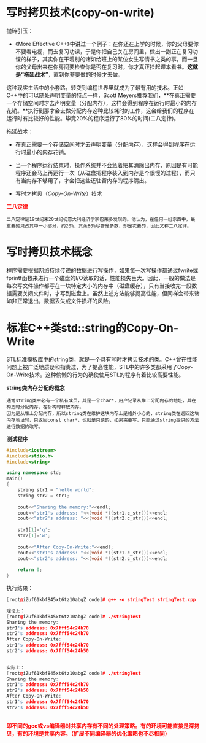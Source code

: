 # 写时拷贝技术(copy-on-write)

抛砖引玉：

* 《More Effective C++》中讲过一个例子：在你还在上学的时候，你的父母要你不要看电视，而去复习功课，于是你把自己关在房间里，做出一副正在复习功课的样子，其实你在干着别的诸如给班上的某位女生写情书之类的事，而一旦你的父母出来在你房间要检查你是否在复习时，你才真正捡起课本看书。**这就是“拖延战术”**，直到你非要做的时候才去做。

这种现实生活中的小套路，转变到编程世界里就成为了最有用的技术。正如C++中的可以随处声明变量的特点一样，Scott Meyers推荐我们，**在真正需要一个存储空间时才去声明变量（分配内存），这样会得到程序在运行时最小的内存花销。**执行到那才会去做分配内存这种比较耗时的工作，这会给我们的程序在运行时有比较好的性能。毕竟20%的程序运行了80%的时间(二八定律)。

拖延战术：

* 在真正需要一个存储空间时才去声明变量（分配内存），这样会得到程序在运行时最小的内存花销。

* 当一个程序运行结束时，操作系统并不会急着把其清除出内存，原因是有可能程序还会马上再运行一次（从磁盘把程序装入到内存是个很慢的过程），而只有当内存不够用了，才会把这些还驻留内存的程序清出。
* 写时才拷贝（*Copy-On-Write*）技术

<font color='red'>**二八定律**</font>

```
二八定律是19世纪末20世纪初意大利经济学家巴莱多发现的。他认为，在任何一组东西中，最重要的只占其中一小部分，约20%，其余80%尽管是多数，却是次要的，因此又称二八定律。
```

# 写时拷贝技术概念

程序需要根据网络持续传递的数据进行写操作，如果每一次写操作都通过fwrite或fprintf函数来进行一个磁盘的I/O读取的话，性能损失巨大。因此，一般的做法是每次写文件操作都写在一块特定大小的内存中（磁盘缓存），只有当接收完一段数据需要关闭文件时，才写到磁盘上。虽然上述方法能够提高性能，但同样会带来诸如非正常退出，数据丢失或文件损坏的风险。


# 标准C++类std::string的Copy-On-Write


STL标准模板库中的string类，就是一个具有写时才拷贝技术的类。C++曾在性能问题上被广泛地质疑和指责过，为了提高性能，STL中的许多类都采用了Copy-On-Write技术。这种偷懒的行为的确使使用STL的程序有着比较高要性能。

**string类内存分配的概念**

```
通常string类中必有一个私有成员，其是一个char*，用户记录从堆上分配内存的地址，其在构造时分配内存，在析构时释放内存。
因为是从堆上分配内存，所以string类在维护这块内存上是格外小心的，string类在返回这块内存地址时，只返回const char*，也就是只读的，如果需要写，只能通过string提供的方法进行数据的改写。
```

**测试程序**

```c++
#include<iostream>
#include<stdio.h>
#include<string>

using namespace std;
main()
{
    string str1 = "hello world";
    string str2 = str1;
    
    cout<<"Sharing the memory:"<<endl;
    cout<<"str1's address: "<<(void *)(str1.c_str())<<endl;
    cout<<"str2's address: "<<(void *)(str2.c_str())<<endl;
    
    str1[1]='q';
    str2[1]='w';
 
    cout<<"After Copy-On-Write:"<<endl;
    cout<<"str1's address: "<<(void *)(str1.c_str())<<endl;
    cout<<"str2's address: "<<(void *)(str2.c_str())<<endl;
 
    return 0;
}
```

执行结果：

```c++
[root@iZuf61kbf845xt6tz10abgZ code]# g++ -o stringTest stringTest.cpp

理论上：
[root@iZuf61kbf845xt6tz10abgZ code]# ./stringTest
Sharing the memory:
str1's address: 0x7fff54c24b70
str2's address: 0x7fff54c24b70
After Copy-On-Write:
str1's address: 0x7fff54c24b70
str2's address: 0x7fff54c24b50
    

实际上：
[root@iZuf61kbf845xt6tz10abgZ code]# ./stringTest
Sharing the memory:
str1's address: 0x7fff54c24b70
str2's address: 0x7fff54c24b50
After Copy-On-Write:
str1's address: 0x7fff54c24b70
str2's address: 0x7fff54c24b50
    
```

<font color='red'>**即不同的gcc或vs编译器对共享内存有不同的处理策略。有的环境可能直接是深拷贝，有的环境是共享内容。（扩展不同编译器的优化策略也不尽相同）**</font>

